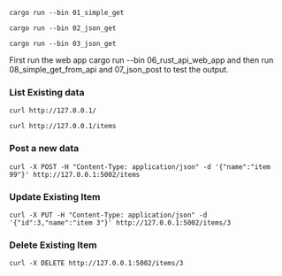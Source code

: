 

```
cargo run --bin 01_simple_get

cargo run --bin 02_json_get

cargo run --bin 03_json_get
```

First run the web app cargo run --bin 06_rust_api_web_app
and then run 08_simple_get_from_api and 07_json_post to test the output.

### List Existing data

```
curl http://127.0.0.1/

curl http://127.0.0.1/items
```

### Post a new data

```
curl -X POST -H "Content-Type: application/json" -d '{"name":"item 99"}' http://127.0.0.1:5002/items 
```

### Update Existing Item

```
curl -X PUT -H "Content-Type: application/json" -d '{"id":3,"name":"item 3"}' http://127.0.0.1:5002/items/3
```

### Delete Existing Item

```
curl -X DELETE http://127.0.0.1:5002/items/3
```